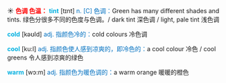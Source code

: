 ☀ <font color="red">**色调 色温：**</font>
<font color="sky blue">**tint**</font> [tɪnt]
<font color="#0070c0">n. [C] 色调：</font>Green has many different shades and tints. 绿色分很多不同的色度与色调。/ dark tint 深色调 / light, pale tint 浅色调

<font color="sky blue">**cold**</font> [kəʊld] 
<font color="#0070c0">adj. 指颜色冷的：</font>cold colours 冷色调

<font color="sky blue">**cool**</font> [ku:l] 
<font color="#0070c0">adj. 指颜色使人感到凉爽的，即冷色的：</font>a cool colour 冷色 / cool greens 令人感到凉爽的绿色

<font color="sky blue">**warm**</font> [wɔ:m] 
<font color="#0070c0">adj. 指颜色为暖色调的：</font>a warm orange 暖暖的橙色

